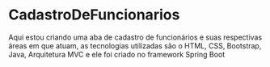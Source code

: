 # CadastroDeFuncionarios
Aqui estou criando uma aba de cadastro de funcionários e suas respectivas áreas em que atuam, as tecnologias utilizadas são o HTML, CSS, Bootstrap, Java, Arquitetura MVC e ele foi criado no framework Spring Boot
